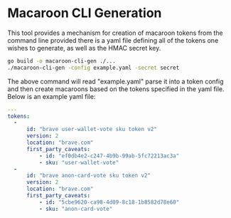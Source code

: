 # Macaroon CLI Generation

This tool provides a mechanism for creation of macaroon tokens from the command line
provided there is a yaml file defining all of the tokens one wishes to generate, as
well as the HMAC secret key.

```bash
go build -o macaroon-cli-gen ./...
./macaroon-cli-gen -config example.yaml -secret secret
```

The above command will read "example.yaml" parse it into a token config and then create
macaroons based on the tokens specified in the yaml file.  Below is an example yaml file:

```yaml
---
tokens:
  - 
      id: "brave user-wallet-vote sku token v2"
      version: 2
      location: "brave.com"
      first_party_caveats:
          - id: "ef0db4e2-c247-4b9b-99ab-5fc72213ac3a"
          - sku: "user-wallet-vote"
  - 
      id: "brave anon-card-vote sku token v2"
      version: 2
      location: "brave.com"
      first_party_caveats:
          - id: "5cbe9620-ca98-4d09-8c18-1b8582d78e60"
          - sku: "anon-card-vote"
```
